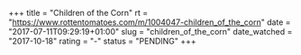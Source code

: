 +++
title = "Children of the Corn"
rt = "https://www.rottentomatoes.com/m/1004047-children_of_the_corn"
date = "2017-07-11T09:29:19+01:00"
slug = "children_of_the_corn"
date_watched = "2017-10-18"
rating = "-"
status = "PENDING"
+++